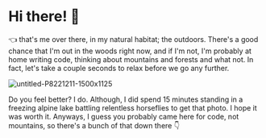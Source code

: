 # Hi there! :wave:

:point_left: that's me over there, in my natural habitat; the outdoors. There's a good chance that I'm out in the woods right now, and if I'm not, I'm probably at home writing code, thinking about mountains and forests and what not. In fact, let's take a couple seconds to relax before we go any further.

![untitled-P8221211-1500x1125](https://user-images.githubusercontent.com/692538/87441449-f5aa2400-c5a7-11ea-8993-459545e53f63.jpg)

Do you feel better? I do. Although, I did spend 15 minutes standing in a freezing alpine lake battling relentless horseflies to get that photo. I hope it was worth it. Anyways, I guess you probably came here for code, not mountains, so there's a bunch of that down there :point_down:
